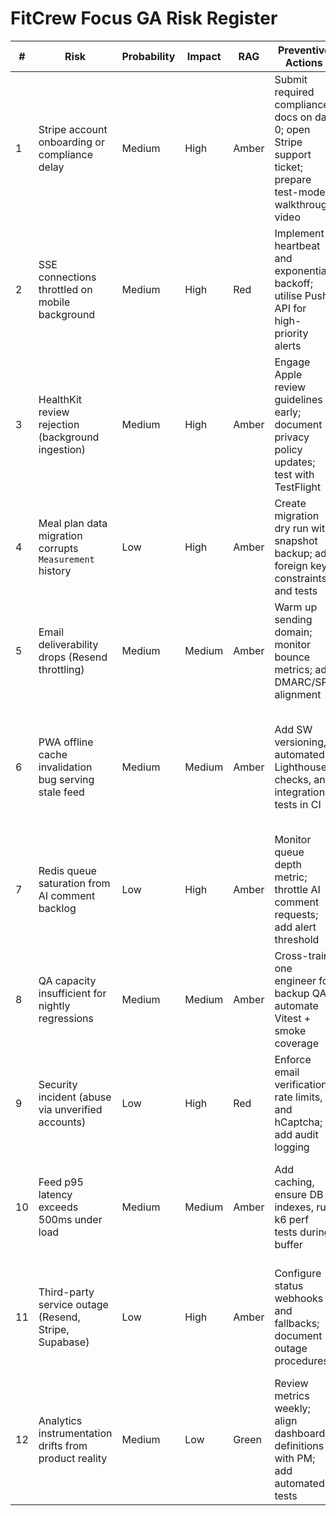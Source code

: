 # FitCrew Focus GA Risk Register

| # | Risk | Probability | Impact | RAG | Preventive Actions | Corrective Actions |
| --- | --- | --- | --- | --- | --- | --- |
| 1 | Stripe account onboarding or compliance delay | Medium | High | Amber | Submit required compliance docs on day 0; open Stripe support ticket; prepare test-mode walkthrough video | Ship GA with invite-only toggle if Stripe slips; fall back to manual invoicing for beta cohort |
| 2 | SSE connections throttled on mobile background | Medium | High | Red | Implement heartbeat and exponential backoff; utilise Push API for high-priority alerts | Switch to polling fallback and extend push coverage; consider short-term Pusher channel |
| 3 | HealthKit review rejection (background ingestion) | Medium | High | Amber | Engage Apple review guidelines early; document privacy policy updates; test with TestFlight | Gate HealthKit behind feature flag; ship Google Fit-only integration until approval |
| 4 | Meal plan data migration corrupts `Measurement` history | Low | High | Amber | Create migration dry run with snapshot backup; add foreign key constraints and tests | Rollback migration via `prisma migrate resolve`, restore snapshot, rerun after fix |
| 5 | Email deliverability drops (Resend throttling) | Medium | Medium | Amber | Warm up sending domain; monitor bounce metrics; add DMARC/SPF alignment | Failover to backup SMTP provider; trigger SMS fallback for critical emails |
| 6 | PWA offline cache invalidation bug serving stale feed | Medium | Medium | Amber | Add SW versioning, automated Lighthouse checks, and integration tests in CI | Force cache bust via service worker version increment; instruct users to refresh; hotfix release |
| 7 | Redis queue saturation from AI comment backlog | Low | High | Amber | Monitor queue depth metric; throttle AI comment requests; add alert threshold | Temporarily disable AI comment feature flag; purge backlog with worker scaling |
| 8 | QA capacity insufficient for nightly regressions | Medium | Medium | Amber | Cross-train one engineer for backup QA; automate Vitest + smoke coverage | Prioritise critical paths only; enlist Delivery Lead for manual spot checks |
| 9 | Security incident (abuse via unverified accounts) | Low | High | Red | Enforce email verification, rate limits, and hCaptcha; add audit logging | Disable new registrations; rotate secrets; run incident response playbook |
| 10 | Feed p95 latency exceeds 500ms under load | Medium | Medium | Amber | Add caching, ensure DB indexes, run k6 perf tests during buffer | Scale database temporarily; add read replicas; defer heavy analytics until after GA |
| 11 | Third-party service outage (Resend, Stripe, Supabase) | Low | High | Amber | Configure status webhooks and fallbacks; document outage procedures | Switch to backup provider or queue events until service recovers; communicate status to users |
| 12 | Analytics instrumentation drifts from product reality | Medium | Low | Green | Review metrics weekly; align dashboard definitions with PM; add automated tests | Patch data pipeline; backfill missing metrics; document variance for stakeholders |
